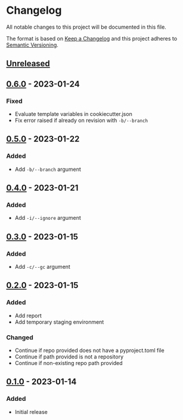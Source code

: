 Changelog
=========
All notable changes to this project will be documented in this file.

The format is based on [Keep a Changelog](http://keepachangelog.com/en/1.0.0/)
and this project adheres to [Semantic Versioning](http://semver.org/spec/v2.0.0.html).

[Unreleased](https://github.com/jshwi/repocutter/compare/v0.6.0...HEAD)
------------------------------------------------------------------------

[0.6.0](https://github.com/jshwi/repocutter/releases/tag/v0.6.0) - 2023-01-24
------------------------------------------------------------------------
### Fixed
- Evaluate template variables in cookiecutter.json
- Fix error raised if already on revision with `-b/--branch`

[0.5.0](https://github.com/jshwi/repocutter/releases/tag/v0.5.0) - 2023-01-22
------------------------------------------------------------------------
### Added
- Add `-b/--branch` argument

[0.4.0](https://github.com/jshwi/repocutter/releases/tag/v0.4.0) - 2023-01-21
------------------------------------------------------------------------
### Added
- Add `-i/--ignore` argument

[0.3.0](https://github.com/jshwi/repocutter/releases/tag/v0.3.0) - 2023-01-15
------------------------------------------------------------------------
### Added
- Add `-c/--gc` argument

[0.2.0](https://github.com/jshwi/repocutter/releases/tag/v0.2.0) - 2023-01-15
------------------------------------------------------------------------
### Added
- Add report
- Add temporary staging environment

### Changed
- Continue if repo provided does not have a pyproject.toml file
- Continue if path provided is not a repository
- Continue if non-existing repo path provided

[0.1.0](https://github.com/jshwi/repocutter/releases/tag/v0.1.0) - 2023-01-14
------------------------------------------------------------------------
### Added
- Initial release
